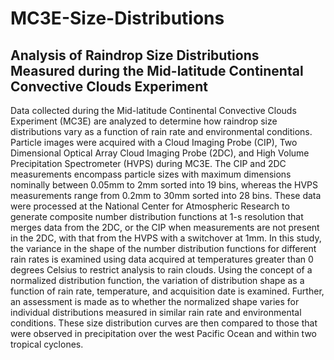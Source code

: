 # MC3E-Size-Distributions

## Analysis of Raindrop Size Distributions Measured during the Mid-latitude Continental Convective Clouds Experiment

Data collected during the Mid-latitude Continental Convective Clouds Experiment (MC3E) are analyzed to determine how raindrop size distributions vary as a function of rain rate and environmental conditions. Particle images were acquired with a Cloud Imaging Probe (CIP), Two Dimensional Optical Array Cloud Imaging Probe (2DC), and High Volume Precipitation Spectrometer (HVPS) during MC3E. The CIP and 2DC measurements encompass particle sizes with maximum dimensions nominally between 0.05mm to 2mm sorted into 19 bins, whereas the HVPS measurements range from 0.2mm to 30mm sorted into 28 bins. These data were processed at the National Center for Atmospheric Research to generate composite number distribution functions at 1-s resolution that merges data from the 2DC, or the CIP when measurements are not present in the 2DC, with that from the HVPS with a switchover at 1mm. In this study, the variance in the shape of the number distribution functions for different rain rates is examined using data acquired at temperatures greater than 0 degrees Celsius to restrict analysis to rain clouds. Using the concept of a normalized distribution function, the variation of distribution shape as a function of rain rate, temperature, and acquisition date is examined. Further, an assessment is made as to whether the normalized shape varies for individual distributions measured in similar rain rate and environmental conditions. These size distribution curves are then compared to those that were observed in precipitation over the west Pacific Ocean and within two tropical cyclones.
